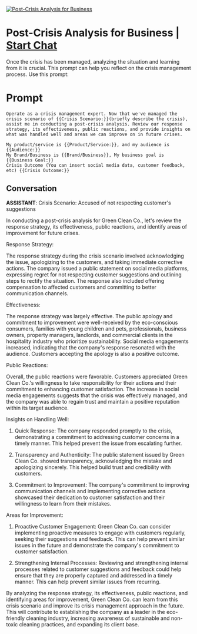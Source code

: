 
[![ Post-Crisis Analysis for Business](https://flow-prompt-covers.s3.us-west-1.amazonaws.com/icon/vintage/vint_3.png)](https://gptcall.net/chat.html?data=%7B%22contact%22%3A%7B%22id%22%3A%22_gXaxnu-VQGE-GUK_vGmb%22%2C%22flow%22%3Atrue%7D%7D)
#  Post-Crisis Analysis for Business | [Start Chat](https://gptcall.net/chat.html?data=%7B%22contact%22%3A%7B%22id%22%3A%22_gXaxnu-VQGE-GUK_vGmb%22%2C%22flow%22%3Atrue%7D%7D)
Once the crisis has been managed, analyzing the situation and learning from it is crucial. This prompt can help you reflect on the crisis management process. Use this prompt:



# Prompt

```
Operate as a crisis management expert. Now that we've managed the crisis scenario of {{Crisis Scenario:}}(briefly describe the crisis), assist me in conducting a post-crisis analysis. Review our response strategy, its effectiveness, public reactions, and provide insights on what was handled well and areas we can improve on in future crises.

My product/service is {{Product/Service:}}, and my audience is {{Audience:}}
My Brand/Business is {{Brand/Business}}, My business goal is {{Business Goal:}}
Crisis Outcome (You can insert social media data, customer feedback, etc) {{Crisis Outcome:}}
```

## Conversation

**ASSISTANT**: Crisis Scenario: Accused of not respecting customer's suggestions



In conducting a post-crisis analysis for Green Clean Co., let's review the response strategy, its effectiveness, public reactions, and identify areas of improvement for future crises.



Response Strategy:

The response strategy during the crisis scenario involved acknowledging the issue, apologizing to the customers, and taking immediate corrective actions. The company issued a public statement on social media platforms, expressing regret for not respecting customer suggestions and outlining steps to rectify the situation. The response also included offering compensation to affected customers and committing to better communication channels. 



Effectiveness:

The response strategy was largely effective. The public apology and commitment to improvement were well-received by the eco-conscious consumers, families with young children and pets, professionals, business owners, property managers, landlords, and commercial clients in the hospitality industry who prioritize sustainability. Social media engagements increased, indicating that the company's response resonated with the audience. Customers accepting the apology is also a positive outcome.



Public Reactions:

Overall, the public reactions were favorable. Customers appreciated Green Clean Co.'s willingness to take responsibility for their actions and their commitment to enhancing customer satisfaction. The increase in social media engagements suggests that the crisis was effectively managed, and the company was able to regain trust and maintain a positive reputation within its target audience.



Insights on Handling Well:

1. Quick Response: The company responded promptly to the crisis, demonstrating a commitment to addressing customer concerns in a timely manner. This helped prevent the issue from escalating further.

2. Transparency and Authenticity: The public statement issued by Green Clean Co. showed transparency, acknowledging the mistake and apologizing sincerely. This helped build trust and credibility with customers.

3. Commitment to Improvement: The company's commitment to improving communication channels and implementing corrective actions showcased their dedication to customer satisfaction and their willingness to learn from their mistakes.



Areas for Improvement:

1. Proactive Customer Engagement: Green Clean Co. can consider implementing proactive measures to engage with customers regularly, seeking their suggestions and feedback. This can help prevent similar issues in the future and demonstrate the company's commitment to customer satisfaction.

2. Strengthening Internal Processes: Reviewing and strengthening internal processes related to customer suggestions and feedback could help ensure that they are properly captured and addressed in a timely manner. This can help prevent similar issues from recurring.



By analyzing the response strategy, its effectiveness, public reactions, and identifying areas for improvement, Green Clean Co. can learn from this crisis scenario and improve its crisis management approach in the future. This will contribute to establishing the company as a leader in the eco-friendly cleaning industry, increasing awareness of sustainable and non-toxic cleaning practices, and expanding its client base.


